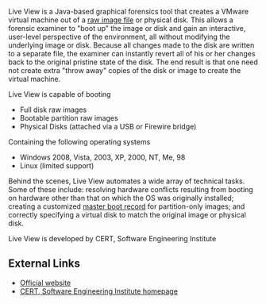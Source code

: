 Live View is a Java-based graphical forensics tool that creates a VMware
virtual machine out of a [raw image file](raw_image_file "wikilink") or
physical disk. This allows a forensic examiner to "boot up" the image or
disk and gain an interactive, user-level perspective of the environment,
all without modifying the underlying image or disk. Because all changes
made to the disk are written to a separate file, the examiner can
instantly revert all of his or her changes back to the original pristine
state of the disk. The end result is that one need not create extra
"throw away" copies of the disk or image to create the virtual machine.

Live View is capable of booting

- Full disk raw images
- Bootable partition raw images
- Physical Disks (attached via a USB or Firewire bridge)

Containing the following operating systems

- Windows 2008, Vista, 2003, XP, 2000, NT, Me, 98
- Linux (limited support)

Behind the scenes, Live View automates a wide array of technical tasks.
Some of these include: resolving hardware conflicts resulting from
booting on hardware other than that on which the OS was originally
installed; creating a customized [master boot
record](master_boot_record "wikilink") for partition-only images; and
correctly specifying a virtual disk to match the original image or
physical disk.

Live View is developed by CERT, Software Engineering Institute

## External Links

- [Official website](http://liveview.sourceforge.net/)
- [CERT, Software Engineering Institute
  homepage](http://www.sei.cmu.edu/)